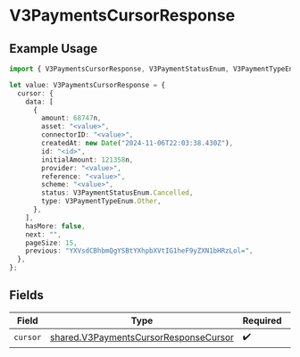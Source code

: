 # V3PaymentsCursorResponse

## Example Usage

```typescript
import { V3PaymentsCursorResponse, V3PaymentStatusEnum, V3PaymentTypeEnum } from "@formance/formance-sdk/sdk/models/shared";

let value: V3PaymentsCursorResponse = {
  cursor: {
    data: [
      {
        amount: 68747n,
        asset: "<value>",
        connectorID: "<value>",
        createdAt: new Date("2024-11-06T22:03:38.430Z"),
        id: "<id>",
        initialAmount: 121358n,
        provider: "<value>",
        reference: "<value>",
        scheme: "<value>",
        status: V3PaymentStatusEnum.Cancelled,
        type: V3PaymentTypeEnum.Other,
      },
    ],
    hasMore: false,
    next: "",
    pageSize: 15,
    previous: "YXVsdCBhbmQgYSBtYXhpbXVtIG1heF9yZXN1bHRzLol=",
  },
};
```

## Fields

| Field                                                                                                 | Type                                                                                                  | Required                                                                                              | Description                                                                                           |
| ----------------------------------------------------------------------------------------------------- | ----------------------------------------------------------------------------------------------------- | ----------------------------------------------------------------------------------------------------- | ----------------------------------------------------------------------------------------------------- |
| `cursor`                                                                                              | [shared.V3PaymentsCursorResponseCursor](../../../sdk/models/shared/v3paymentscursorresponsecursor.md) | :heavy_check_mark:                                                                                    | N/A                                                                                                   |